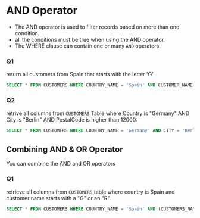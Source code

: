 # AND Operator 

- The AND operator is used to filter records based on more than one condition.
- all the conditions must be true when using the AND operator.
- The WHERE clause can contain one or many `AND` operators.

### Q1
return all customers from Spain that starts with the letter 'G'

```sql 
SELECT * FROM CUSTOMERS WHERE COUNTRY_NAME = 'Spain' AND CUSTOMER_NAME LIKE 'G%';

```

### Q2
retrive all columns from `CUSTOMERS` Table where Country is "Germany" AND City is "Berlin" AND PostalCode is higher than 12000:

```sql 
SELECT * FROM CUSTOMERS WHERE COUNTRY_NAME = 'Germany' AND CITY = 'Berlin' AND POSTAL_CODE > 12000; 
```

## Combining AND & OR Operator
You can combine the AND and OR operators

### Q1
retrieve all columns from `CUSTOMERS` table where country is Spain and customer name starts with a "G" or an "R".

```sql 
SELECT * FROM CUSTOMERS WHERE COUNTRY_NAME = 'Spain' AND (CUSTOMERS_NAME LIKE 'G%' OR CUSTOMERS_NAME LIKE 'R%');
```

